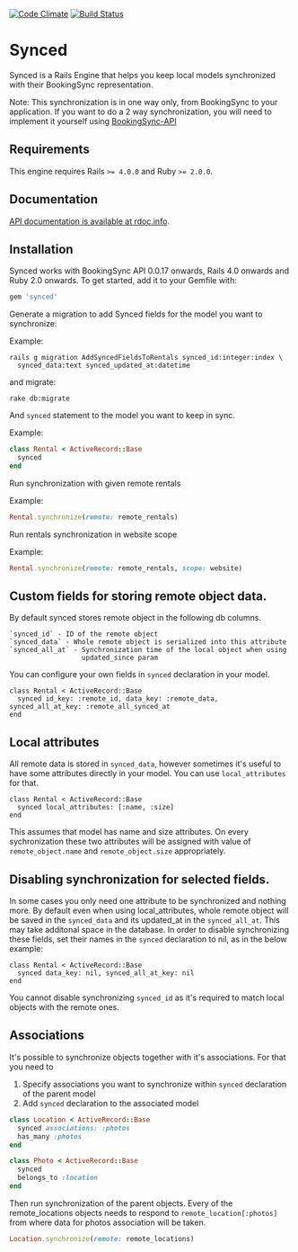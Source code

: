 [![Code Climate](https://codeclimate.com/github/BookingSync/synced.png)](https://codeclimate.com/github/BookingSync/synced)
[![Build Status](https://travis-ci.org/BookingSync/synced.png?branch=master)](https://travis-ci.org/BookingSync/synced)

# Synced

Synced is a Rails Engine that helps you keep local models synchronized with
their BookingSync representation.

Note: This synchronization is in one way only, from BookingSync to your
application. If you want to do a 2 way synchronization, you will need to
implement it yourself using
[BookingSync-API](https://github.com/BookingSync/bookingsync-api)

## Requirements

This engine requires Rails `>= 4.0.0` and Ruby `>= 2.0.0`.

## Documentation

[API documentation is available at rdoc.info](http://rdoc.info/github/BookingSync/synced/master/frames).

## Installation

Synced works with BookingSync API 0.0.17 onwards, Rails 4.0 onwards and Ruby
2.0 onwards. To get started, add it to your Gemfile with:

```ruby
gem 'synced'
```

Generate a migration to add Synced fields for the model you want to synchronize:

Example:
```console
rails g migration AddSyncedFieldsToRentals synced_id:integer:index \
  synced_data:text synced_updated_at:datetime
```

and migrate:

```console
rake db:migrate
```

And `synced` statement to the model you want to keep in sync.

Example:

```ruby
class Rental < ActiveRecord::Base
  synced
end
```

Run synchronization with given remote rentals

Example:

```ruby
Rental.synchronize(remote: remote_rentals)
```

Run rentals synchronization in website scope

Example:

```ruby
Rental.synchronize(remote: remote_rentals, scope: website)
```

## Custom fields for storing remote object data.

By default synced stores remote object in the following db columns.

    `synced_id` - ID of the remote object
    `synced_data` - Whole remote object is serialized into this attribute
    `synced_all_at` - Synchronization time of the local object when using
                      updated_since param

You can configure your own fields in `synced` declaration in your model.

```
class Rental < ActiveRecord::Base
  synced id_key: :remote_id, data_key: :remote_data, synced_all_at_key: :remote_all_synced_at
end
```

## Local attributes

All remote data is stored in `synced_data`, however sometimes it's useful to have some attributes directly in your model. You can use `local_attributes` for that.

```
class Rental < ActiveRecord::Base
  synced local_attributes: [:name, :size]
end
```

This assumes that model has name and size attributes. On every sychronization these two attributes will be assigned with value of `remote_object.name` and `remote_object.size` appropriately.

## Disabling synchronization for selected fields.

In some cases you only need one attribute to be synchronized and nothing more.
By default even when using local_attributes, whole remote object will be
saved in the `synced_data` and its updated_at in the `synced_all_at`.
This may take additonal space in the database.
In order to disable synchronizing these fields, set their names in the `synced` declaration to nil, as in the below example:

```
class Rental < ActiveRecord::Base
  synced data_key: nil, synced_all_at_key: nil
end
```

You cannot disable synchronizing `synced_id` as it's required to match local
objects with the remote ones.

## Associations

It's possible to synchronize objects together with it's associations. For that
you need to

  1. Specify associations you want to synchronize within `synced`
    declaration of the parent model
  2. Add `synced` declaration to the associated model

```ruby
class Location < ActiveRecord::Base
  synced associations: :photos
  has_many :photos
end

class Photo < ActiveRecord::Base
  synced
  belongs_to :location
end
```

Then run synchronization of the parent objects. Every of the remote_locations
objects needs to respond to `remote_location[:photos]` from where data for
photos association will be taken.

```ruby
Location.synchronize(remote: remote_locations)
```

